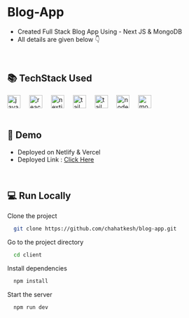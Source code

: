 # Blog-App
- Created Full Stack Blog App Using - Next JS &amp; MongoDB
- All details are given below 👇

 <br/> 

 
<div align="left">
  <h2>📚 TechStack Used</h2>
  <img src="https://cdn.jsdelivr.net/gh/devicons/devicon/icons/javascript/javascript-original.svg" height="30" alt="javascript logo"  />
  <img width="12" />
  <img src="https://cdn.jsdelivr.net/gh/devicons/devicon/icons/react/react-original.svg" height="30" alt="react logo"  />
  <img width="12" />
  <img src="https://cdn.jsdelivr.net/gh/devicons/devicon/icons/nextjs/nextjs-original.svg" height="30" alt="nextjs logo"  />
  <img width="12" />
  <img src="https://cdn.jsdelivr.net/gh/devicons/devicon/icons/tailwindcss/tailwindcss-original.svg" height="30" alt="tailwind css logo"  />
  <img width="12" />
  <img src="https://cdn.jsdelivr.net/gh/devicons/devicon/icons/eslint/eslint-original.svg" height="30" alt="tailwind css logo"  />
  <img width="12" />
  <img src="https://cdn.jsdelivr.net/gh/devicons/devicon/icons/nodejs/nodejs-original.svg" height="30" alt="nodejs logo"  />
  <img width="12" />
  <img src="https://cdn.jsdelivr.net/gh/devicons/devicon/icons/mongodb/mongodb-original.svg" height="30" alt="mongodb logo"  />
  <img width="12" />
</div>

<br/> 


## 💪 Demo
- Deployed on Netlify & Vercel
- Deployed Link : [Click Here]((https://blog-app-nine-mauve.vercel.app/))
  
<br/> 


## 💻  Run Locally
Clone the project

```bash
  git clone https://github.com/chahatkesh/blog-app.git
```
Go to the project directory

```bash
  cd client
```
Install dependencies

```bash
  npm install
```
Start the server

```bash
  npm run dev
```
